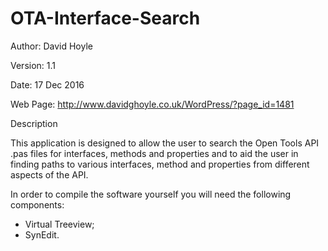 # OTA-Interface-Search

Author: David Hoyle

Version: 1.1

Date: 17 Dec 2016

Web Page: http://www.davidghoyle.co.uk/WordPress/?page_id=1481



Description

This application is designed to allow the user to search the Open Tools API .pas files for
interfaces, methods and properties and to aid the user in finding paths to various interfaces,
method and properties from different aspects of the API.

In order to compile the software yourself you will need the following components:
 * Virtual Treeview;
 * SynEdit.
